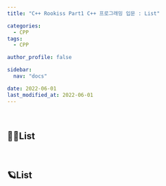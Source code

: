 ```yaml
---
title: "C++ Rookiss Part1 C++ 프로그래밍 입문 : List"

categories:
  - CPP
tags:
  - CPP

author_profile: false

sidebar:
  nav: "docs"

date: 2022-06-01
last_modified_at: 2022-06-01
---
```


<br>

## 🙇‍♀️List


<br>


## 🪐List